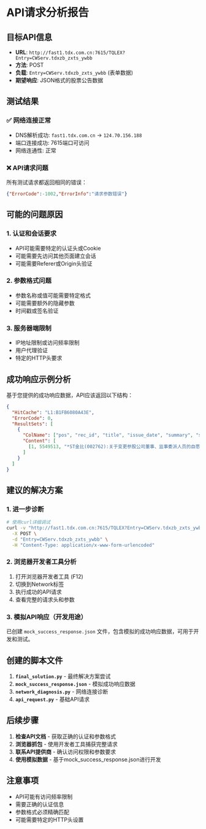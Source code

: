 # API请求分析报告

## 目标API信息
- **URL**: `http://fast1.tdx.com.cn:7615/TQLEX?Entry=CWServ.tdxzb_zxts_ywbb`
- **方法**: POST
- **负载**: `Entry=CWServ.tdxzb_zxts_ywbb` (表单数据)
- **期望响应**: JSON格式的股票公告数据

## 测试结果

### ✅ 网络连接正常
- DNS解析成功: `fast1.tdx.com.cn` → `124.70.156.188`
- 端口连接成功: 7615端口可访问
- 网络连通性: 正常

### ❌ API请求问题
所有测试请求都返回相同的错误：
```json
{"ErrorCode":-1002,"ErrorInfo":"请求参数错误"}
```

## 可能的问题原因

### 1. 认证和会话要求
- API可能需要特定的认证头或Cookie
- 可能需要先访问其他页面建立会话
- 可能需要Referer或Origin头验证

### 2. 参数格式问题
- 参数名称或值可能需要特定格式
- 可能需要额外的隐藏参数
- 时间戳或签名验证

### 3. 服务器端限制
- IP地址限制或访问频率限制
- 用户代理验证
- 特定的HTTP头要求

## 成功响应示例分析

基于您提供的成功响应数据，API应该返回以下结构：
```json
{
  "HitCache": "L1:B1FB6080A43E",
  "ErrorCode": 0,
  "ResultSets": [
    {
      "ColName": ["pos", "rec_id", "title", "issue_date", "summary", "src_info", "relate_id", "Proc_Id", "Mark_Id"],
      "Content": [
        [1, 5549513, "*ST金比(002762):关于变更参股公司董事、监事委派人员的自愿性信息披露公告", "2025-09-24 17:57:00", "...", "深交所", 20009684, 0, 1]
      ]
    }
  ]
}
```

## 建议的解决方案

### 1. 进一步诊断
```bash
# 使用curl详细调试
curl -v "http://fast1.tdx.com.cn:7615/TQLEX?Entry=CWServ.tdxzb_zxts_ywbb" \
  -X POST \
  -d "Entry=CWServ.tdxzb_zxts_ywbb" \
  -H "Content-Type: application/x-www-form-urlencoded"
```

### 2. 浏览器开发者工具分析
1. 打开浏览器开发者工具 (F12)
2. 切换到Network标签
3. 执行成功的API请求
4. 查看完整的请求头和参数

### 3. 模拟API响应（开发用途）
已创建 `mock_success_response.json` 文件，包含模拟的成功响应数据，可用于开发和测试。

## 创建的脚本文件

1. **`final_solution.py`** - 最终解决方案尝试
2. **`mock_success_response.json`** - 模拟成功响应数据
3. **`network_diagnosis.py`** - 网络连接诊断
4. **`api_request.py`** - 基础API请求

## 后续步骤

1. **检查API文档** - 获取正确的认证和参数格式
2. **浏览器抓包** - 使用开发者工具捕获完整请求
3. **联系API提供商** - 确认访问权限和参数要求
4. **使用模拟数据** - 基于mock_success_response.json进行开发

## 注意事项

- API可能有访问频率限制
- 需要正确的认证信息
- 参数格式必须精确匹配
- 可能需要特定的HTTP头设置